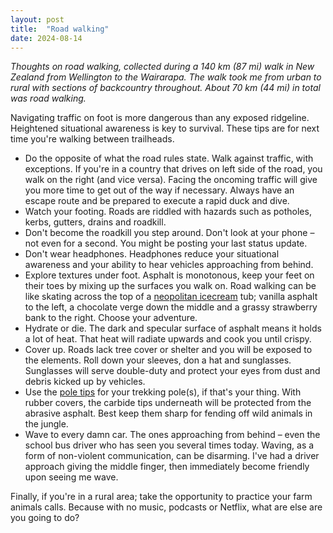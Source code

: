 ```yaml
---
layout: post
title:  "Road walking"
date: 2024-08-14
---
```


*Thoughts on road walking, collected during a 140 km (87 mi) walk in New Zealand from Wellington to the Wairarapa. The walk took me from urban to rural with sections of backcountry throughout. About 70 km (44 mi) in total was road walking.*

Navigating traffic on foot is more dangerous than any exposed ridgeline. Heightened situational awareness is key to survival. These tips are for next time you're walking between trailheads.

* Do the opposite of what the road rules state. Walk against traffic, with exceptions. If you're in a country that drives on left side of the road, you walk on the right (and vice versa). Facing the oncoming traffic will give you more time to get out of the way if necessary. Always have an escape route and be prepared to execute a rapid duck and dive.
* Watch your footing. Roads are riddled with hazards such as potholes, kerbs, gutters, drains and roadkill.
* Don't become the roadkill you step around. Don't look at your phone – not even for a second. You might be posting your last status update.
* Don't wear headphones. Headphones reduce your situational awareness and your ability to hear vehicles approaching from behind.
* Explore textures under foot. Asphalt is monotonous, keep your feet on their toes by mixing up the surfaces you walk on. Road walking can be like skating across the top of a [neopolitan icecream](https://en.wikipedia.org/wiki/Neapolitan_ice_cream) tub; vanilla asphalt to the left, a chocolate verge down the middle and a grassy strawberry bank to the right. Choose your adventure.
* Hydrate or die. The dark and specular surface of asphalt means it holds a lot of heat. That heat will radiate upwards and cook you until crispy.
* Cover up. Roads lack tree cover or shelter and you will be exposed to the elements. Roll down your sleeves, don a hat and sunglasses. Sunglasses will serve double-duty and protect your eyes from dust and debris kicked up by vehicles.
* Use the [pole tips](https://trekology.com/blogs/gear/a-quick-guide-to-trekking-pole-tips-baskets) for your trekking pole(s), if that's your thing. With rubber covers, the carbide tips underneath will be protected from the abrasive asphalt. Best keep them sharp for fending off wild animals in the jungle.
* Wave to every damn car. The ones approaching from behind – even the school bus driver who has seen you several times today. Waving, as a form of non-violent communication, can be disarming. I've had a driver approach giving the middle finger, then immediately become friendly upon seeing me wave.

Finally, if you're in a rural area; take the opportunity to practice your farm animals calls. Because with no music, podcasts or Netflix, what are else are you going to do?
